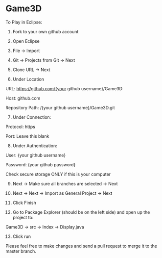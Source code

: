 # Game3D

To Play in Eclipse:

1) Fork to your own github account

2) Open Eclipse

3) File -> Import

4) Git -> Projects from Git -> Next

5) Clone URL -> Next

6) Under Location

URL: https://github.com/{your github username}/Game3D

Host: github.com

Repository Path: /{your github username}/Game3D.git

7) Under Connection:

Protocol: https

Port: Leave this blank

8) Under Authentication:

User: {your github username}

Password: {your github password}

Check secure storage ONLY if this is your computer

9) Next -> Make sure all branches are selected -> Next

10) Next -> Next -> Import as General Project -> Next

11) Click Finish

12) Go to Package Explorer (should be on the left side) and open up the project to:

Game3D -> src -> Index -> Display.java

13) Click run

Please feel free to make changes and send a pull request to merge it to the master branch.
